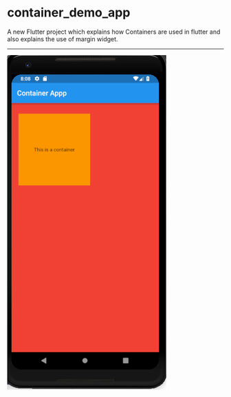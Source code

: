 # container_demo_app

A new Flutter project which explains how Containers are used in flutter and also explains the use of margin widget.

<hr>

![image](./Screenshot/screen.png)